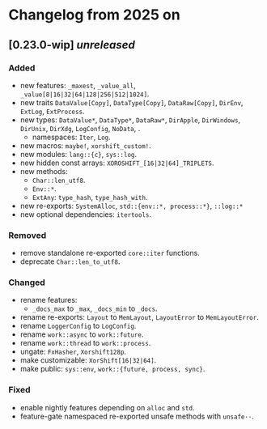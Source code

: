 # Changelog from 2025 on

## [0.23.0-wip] *unreleased*

### Added
- new features: `_maxest`, `_value_all`, `_value[8|16|32|64|128|256|512|1024]`.
- new traits `DataValue[Copy]`, `DataType[Copy]`, `DataRaw[Copy]`, `DirEnv`, `ExtLog`, `ExtProcess`.
- new types: `DataValue*`, `DataType*`, `DataRaw*`, `DirApple`, `DirWindows`, `DirUnix`, `DirXdg`, `LogConfig`, `NoData`, .
  - namespaces: `Iter`, `Log`.
- new macros: `maybe!`, `xorshift_custom!`.
- new modules: `lang::{c}`, `sys::log`.
- new hidden const arrays: `XOROSHIFT_[16|32|64]_TRIPLETS`.
- new methods:
  - `Char::len_utf8`.
  - `Env::*`.
  - `ExtAny`: `type_hash`, `type_hash_with`.
- new re-exports: `SystemAlloc`, `std::{env::*, process::*}`, `::log::*`
- new optional dependencies: `itertools`.

### Removed
- remove standalone re-exported `core::iter` functions.
- deprecate `Char::len_to_utf8`.

### Changed
- rename features:
  - `_docs_max` to `_max`, `_docs_min` to `_docs`.
- rename re-exports: `Layout` to `MemLayout`, `LayoutError` to `MemLayoutError`.
- rename `LoggerConfig` to `LogConfig`.
- rename `work::async` to `work::future`.
- rename `work::thread` to `work::process`.
- ungate: `FxHasher`, `Xorshift128p`.
- make customizable: `XorShift[16|32|64]`.
- make public: `sys::env`, `work::{future, process, sync}`.

### Fixed
- enable nightly features depending on `alloc` and `std`.
- feature-gate namespaced re-exported unsafe methods with `unsafe··`.

[unreleased]: https://github.com/andamira/devela/compare/v0.23.0-wip...HEAD
